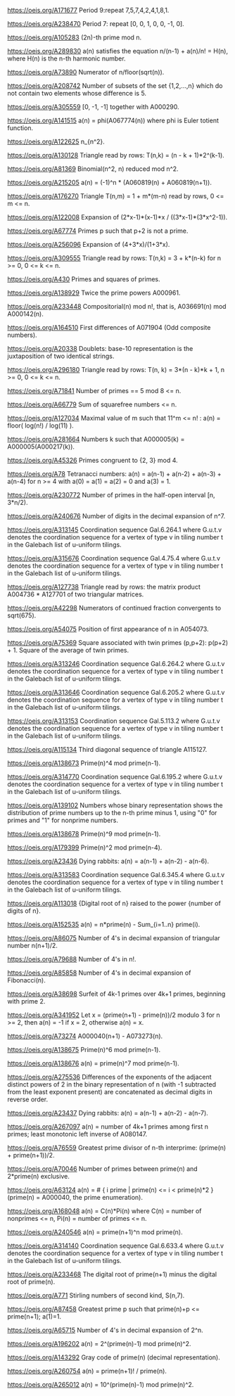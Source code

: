 https://oeis.org/A171677 Period 9:repeat 7,5,7,4,2,4,1,8,1.

https://oeis.org/A238470 Period 7: repeat [0, 0, 1, 0, 0, -1, 0].

https://oeis.org/A105283 (2n)-th prime mod n.

https://oeis.org/A289830 a(n) satisfies the equation n/(n-1) + a(n)/n! = H(n), where H(n) is the n-th harmonic number.

https://oeis.org/A73890 Numerator of n/floor(sqrt(n)).

https://oeis.org/A208742 Number of subsets of the set {1,2,...,n} which do not contain two elements whose difference is 5.

https://oeis.org/A305559 [0, -1, -1] together with A000290.

https://oeis.org/A141515 a(n) = phi(A067774(n)) where phi is Euler totient function.

https://oeis.org/A122625 n_{n^2}.

https://oeis.org/A130128 Triangle read by rows: T(n,k) = (n - k + 1)\*2^(k-1).

https://oeis.org/A81369 Binomial(n^2, n) reduced mod n^2.

https://oeis.org/A215205 a(n) = (-1)^n \* (A060819(n) + A060819(n+1)).

https://oeis.org/A176270 Triangle T(n,m) = 1 + m\*(m-n) read by rows, 0 <= m <= n.

https://oeis.org/A122008 Expansion of (2\*x-1)\*(x-1)\*x / ((3\*x-1)\*(3\*x^2-1)).

https://oeis.org/A67774 Primes p such that p+2 is not a prime.

https://oeis.org/A256096 Expansion of (4+3\*x)/(1+3\*x).

https://oeis.org/A309555 Triangle read by rows: T(n,k) = 3 + k\*(n-k) for n >= 0, 0 <= k <= n.

https://oeis.org/A430 Primes and squares of primes.

https://oeis.org/A138929 Twice the prime powers A000961.

https://oeis.org/A233448 Compositorial(n) mod n!, that is, A036691(n) mod A000142(n).

https://oeis.org/A164510 First differences of A071904 (Odd composite numbers).

https://oeis.org/A20338 Doublets: base-10 representation is the juxtaposition of two identical strings.

https://oeis.org/A296180 Triangle read by rows: T(n, k) = 3\*(n - k)\*k + 1, n >= 0, 0 <= k <= n.

https://oeis.org/A71841 Number of primes == 5 mod 8 <= n.

https://oeis.org/A66779 Sum of squarefree numbers <= n.

https://oeis.org/A127034 Maximal value of m such that 11^m <= n! : a(n) = floor( log(n!) / log(11) ).

https://oeis.org/A281664 Numbers k such that A000005(k) = A000005(A000217(k)).

https://oeis.org/A45326 Primes congruent to {2, 3} mod 4.

https://oeis.org/A78 Tetranacci numbers: a(n) = a(n-1) + a(n-2) + a(n-3) + a(n-4) for n >= 4 with a(0) = a(1) = a(2) = 0 and a(3) = 1.

https://oeis.org/A230772 Number of primes in the half-open interval [n, 3\*n/2).

https://oeis.org/A240676 Number of digits in the decimal expansion of n^7.

https://oeis.org/A313145 Coordination sequence Gal.6.264.1 where G.u.t.v denotes the coordination sequence for a vertex of type v in tiling number t in the Galebach list of u-uniform tilings.

https://oeis.org/A315676 Coordination sequence Gal.4.75.4 where G.u.t.v denotes the coordination sequence for a vertex of type v in tiling number t in the Galebach list of u-uniform tilings.

https://oeis.org/A127738 Triangle read by rows: the matrix product A004736 \* A127701 of two triangular matrices.

https://oeis.org/A42298 Numerators of continued fraction convergents to sqrt(675).

https://oeis.org/A54075 Position of first appearance of n in A054073.

https://oeis.org/A75369 Square associated with twin primes (p,p+2): p(p+2) + 1. Square of the average of twin primes.

https://oeis.org/A313246 Coordination sequence Gal.6.264.2 where G.u.t.v denotes the coordination sequence for a vertex of type v in tiling number t in the Galebach list of u-uniform tilings.

https://oeis.org/A313646 Coordination sequence Gal.6.205.2 where G.u.t.v denotes the coordination sequence for a vertex of type v in tiling number t in the Galebach list of u-uniform tilings.

https://oeis.org/A313153 Coordination sequence Gal.5.113.2 where G.u.t.v denotes the coordination sequence for a vertex of type v in tiling number t in the Galebach list of u-uniform tilings.

https://oeis.org/A115134 Third diagonal sequence of triangle A115127.

https://oeis.org/A138673 Prime(n)^4 mod prime(n-1).

https://oeis.org/A314770 Coordination sequence Gal.6.195.2 where G.u.t.v denotes the coordination sequence for a vertex of type v in tiling number t in the Galebach list of u-uniform tilings.

https://oeis.org/A139102 Numbers whose binary representation shows the distribution of prime numbers up to the n-th prime minus 1, using "0" for primes and "1" for nonprime numbers.

https://oeis.org/A138678 Prime(n)^9 mod prime(n-1).

https://oeis.org/A179399 Prime(n)^2 mod prime(n-4).

https://oeis.org/A23436 Dying rabbits: a(n) = a(n-1) + a(n-2) - a(n-6).

https://oeis.org/A313583 Coordination sequence Gal.6.345.4 where G.u.t.v denotes the coordination sequence for a vertex of type v in tiling number t in the Galebach list of u-uniform tilings.

https://oeis.org/A113018 {Digital root of n} raised to the power {number of digits of n}.

https://oeis.org/A152535 a(n) = n\*prime(n) - Sum_{i=1..n} prime(i).

https://oeis.org/A86075 Number of 4's in decimal expansion of triangular number n(n+1)/2.

https://oeis.org/A79688 Number of 4's in n!.

https://oeis.org/A85858 Number of 4's in decimal expansion of Fibonacci(n).

https://oeis.org/A38698 Surfeit of 4k-1 primes over 4k+1 primes, beginning with prime 2.

https://oeis.org/A341952 Let x = (prime(n+1) - prime(n))/2 modulo 3 for n >= 2, then a(n) = -1 if x = 2, otherwise a(n) = x.

https://oeis.org/A73274 A000040(n+1) - A073273(n).

https://oeis.org/A138675 Prime(n)^6 mod prime(n-1).

https://oeis.org/A138676 a(n) = prime(n)^7 mod prime(n-1).

https://oeis.org/A275536 Differences of the exponents of the adjacent distinct powers of 2 in the binary representation of n (with -1 subtracted from the least exponent present) are concatenated as decimal digits in reverse order.

https://oeis.org/A23437 Dying rabbits: a(n) = a(n-1) + a(n-2) - a(n-7).

https://oeis.org/A267097 a(n) = number of 4k+1 primes among first n primes; least monotonic left inverse of A080147.

https://oeis.org/A76559 Greatest prime divisor of n-th interprime: (prime(n) + prime(n+1))/2.

https://oeis.org/A70046 Number of primes between prime(n) and 2\*prime(n) exclusive.

https://oeis.org/A63124 a(n) = # { i prime | prime(n) <= i < prime(n)\*2 } (prime(n) = A000040, the prime enumeration).

https://oeis.org/A168048 a(n) = C(n)\*Pi(n) where C(n) = number of nonprimes <= n, Pi(n) = number of primes <= n.

https://oeis.org/A240546 a(n) = prime(n+1)^n mod prime(n).

https://oeis.org/A314140 Coordination sequence Gal.6.633.4 where G.u.t.v denotes the coordination sequence for a vertex of type v in tiling number t in the Galebach list of u-uniform tilings.

https://oeis.org/A233468 The digital root of prime(n+1) minus the digital root of prime(n).

https://oeis.org/A771 Stirling numbers of second kind, S(n,7).

https://oeis.org/A87458 Greatest prime p such that prime(n)+p <= prime(n+1); a(1)=1.

https://oeis.org/A65715 Number of 4's in decimal expansion of 2^n.

https://oeis.org/A196202 a(n) = 2^(prime(n)-1) mod prime(n)^2.

https://oeis.org/A143292 Gray code of prime(n) (decimal representation).

https://oeis.org/A260754 a(n) = prime(n+1)! / prime(n).

https://oeis.org/A265012 a(n) = 10^(prime(n)-1) mod prime(n)^2.

